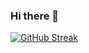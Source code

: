 ### Hi there 👋
[![GitHub Streak](https://github-readme-streak-stats.herokuapp.com?user=rootshellace&theme=gruvbox-duo&date_format=j%20M%5B%20Y%5D&hide_longest_streak=true)](https://git.io/streak-stats)
<!--
**rootshellace/rootshellace** is a ✨ _special_ ✨ repository because its `README.md` (this file) appears on your GitHub profile.

Here are some ideas to get you started:

- 🔭 I’m currently working on ...
- 🌱 I’m currently learning ...
- 👯 I’m looking to collaborate on ...
- 🤔 I’m looking for help with ...
- 💬 Ask me about ...
- 📫 How to reach me: ...
- 😄 Pronouns: ...
- ⚡ Fun fact: ...
-->
